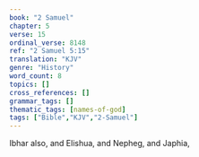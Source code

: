 ```yaml
---
book: "2 Samuel"
chapter: 5
verse: 15
ordinal_verse: 8148
ref: "2 Samuel 5:15"
translation: "KJV"
genre: "History"
word_count: 8
topics: []
cross_references: []
grammar_tags: []
thematic_tags: [names-of-god]
tags: ["Bible","KJV","2-Samuel"]
---
```

Ibhar also, and Elishua, and Nepheg, and Japhia,

